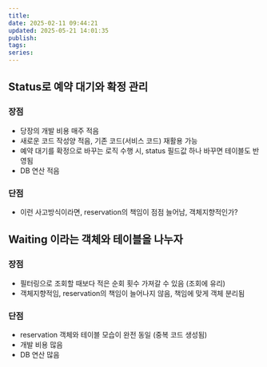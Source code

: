 ```yaml
---
title: 
date: 2025-02-11 09:44:21
updated: 2025-05-21 14:01:35
publish: 
tags: 
series: 
---
```

## Status로 예약 대기와 확정 관리
### 장점
- 당장의 개발 비용 매주 적음
- 새로운 코드 작성양 적음, 기존 코드(서비스 코드) 재활용 가능
- 예약 대기를 확정으로 바꾸는 로직 수행 시, status 필드값 하나 바꾸면 테이블도 반영됨
- DB 연산 적음
### 단점
- 이런 사고방식이라면, reservation의 책임이 점점 늘어남, 객체지향적인가?

## Waiting 이라는 객체와 테이블을 나누자
### 장점
- 필터링으로 조회할 때보다 적은 순회 횟수 가져갈 수 있음 (조회에 유리)
- 객체지향적임, reservation의 책임이 늘어나지 않음, 책임에 맞게 객체 분리됨
### 단점
- reservation 객체와 테이블 모습이 완전 동일 (중복 코드 생성됨)
- 개발 비용 많음
- DB 연산 많음